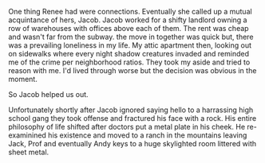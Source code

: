 



One thing Renee had were connections. Eventually she called up a mutual acquintance of hers, Jacob. Jacob worked for a shifty landlord owning a row of warehouses with offices above each of them. The rent was cheap and wasn't far from the subway. the move in together was quick but, there was a prevailing loneliness in my life. My attic apartment then, looking out on sidewalks where every night shadow creatures invaded and reminded me of the crime per neighborhood ratios. They took my aside and tried to reason with me. I'd lived through worse but the decision was obvious in the moment.

So Jacob helped us out. 


Unfortunately shortly after Jacob ignored saying hello to a harrassing high school gang they took offense and fractured his face with a rock. His entire philosophy of life shifted after doctors put a metal plate in his cheek. He re-examinined his existence and moved to a ranch in the mountains leaving Jack, Prof and eventually Andy keys to a huge skylighted room littered with sheet metal.